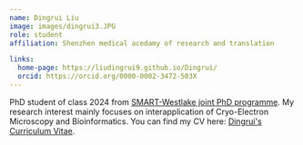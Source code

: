 ```yaml
---
name: Dingrui Liu
image: images/dingrui3.JPG
role: student
affiliation: Shenzhen medical acedamy of research and translation 

links:
  home-page: https://liudingrui9.github.io/Dingrui/
  orcid: https://orcid.org/0000-0002-3472-503X
---
```


PhD student of class 2024 from [SMART-Westlake joint PhD programme](https://smart.org.cn/en/Education-and-Exchanges/Edu/Graduate/Study/Admission/index.html). My research interest mainly focuses on interapplication of Cryo-Electron Microscopy and Bioinformatics. You can find my CV here: [Dingrui's Curriculum Vitae](Pan-lab-website/assets/LIUDINGRUI-CV.pdf).
